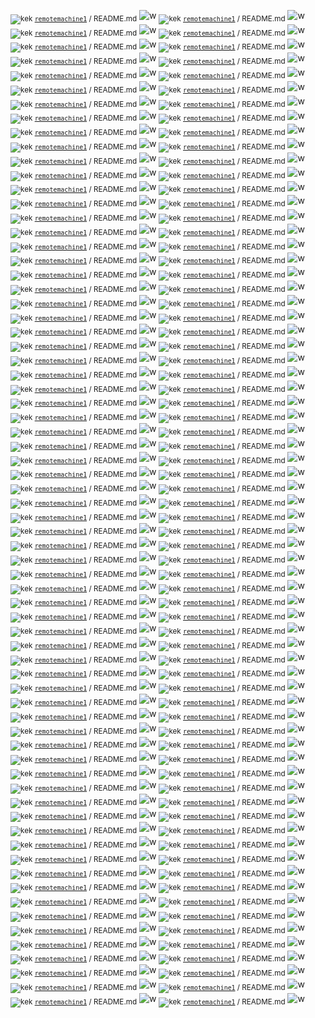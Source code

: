 <sub>![kek](https://github.com/remotemachine1/remotemachine1/raw/master/octicon-smiley.png) [`remotemachine1`](https://github.com/remotemachine1/remotemachine1 "kekw") / README.md</sub>
![w](https://github.com/remotemachine1/remotemachine1/raw/master/50x50-00000000_500x1000.png)
<sub>![kek](https://github.com/remotemachine1/remotemachine1/raw/master/octicon-smiley.png) [`remotemachine1`](https://github.com/remotemachine1/remotemachine1 "kekw") / README.md</sub>
![w](https://github.com/remotemachine1/remotemachine1/raw/master/50x50-00000000_500x1000.png)
<sub>![kek](https://github.com/remotemachine1/remotemachine1/raw/master/octicon-smiley.png) [`remotemachine1`](https://github.com/remotemachine1/remotemachine1 "kekw") / README.md</sub>
![w](https://github.com/remotemachine1/remotemachine1/raw/master/50x50-00000000_500x1000.png)
<sub>![kek](https://github.com/remotemachine1/remotemachine1/raw/master/octicon-smiley.png) [`remotemachine1`](https://github.com/remotemachine1/remotemachine1 "kekw") / README.md</sub>
![w](https://github.com/remotemachine1/remotemachine1/raw/master/50x50-00000000_500x1000.png)
<sub>![kek](https://github.com/remotemachine1/remotemachine1/raw/master/octicon-smiley.png) [`remotemachine1`](https://github.com/remotemachine1/remotemachine1 "kekw") / README.md</sub>
![w](https://github.com/remotemachine1/remotemachine1/raw/master/50x50-00000000_500x1000.png)
<sub>![kek](https://github.com/remotemachine1/remotemachine1/raw/master/octicon-smiley.png) [`remotemachine1`](https://github.com/remotemachine1/remotemachine1 "kekw") / README.md</sub>
![w](https://github.com/remotemachine1/remotemachine1/raw/master/50x50-00000000_500x1000.png)
<sub>![kek](https://github.com/remotemachine1/remotemachine1/raw/master/octicon-smiley.png) [`remotemachine1`](https://github.com/remotemachine1/remotemachine1 "kekw") / README.md</sub>
![w](https://github.com/remotemachine1/remotemachine1/raw/master/50x50-00000000_500x1000.png)
<sub>![kek](https://github.com/remotemachine1/remotemachine1/raw/master/octicon-smiley.png) [`remotemachine1`](https://github.com/remotemachine1/remotemachine1 "kekw") / README.md</sub>
![w](https://github.com/remotemachine1/remotemachine1/raw/master/50x50-00000000_500x1000.png)
<sub>![kek](https://github.com/remotemachine1/remotemachine1/raw/master/octicon-smiley.png) [`remotemachine1`](https://github.com/remotemachine1/remotemachine1 "kekw") / README.md</sub>
![w](https://github.com/remotemachine1/remotemachine1/raw/master/50x50-00000000_500x1000.png)
<sub>![kek](https://github.com/remotemachine1/remotemachine1/raw/master/octicon-smiley.png) [`remotemachine1`](https://github.com/remotemachine1/remotemachine1 "kekw") / README.md</sub>
![w](https://github.com/remotemachine1/remotemachine1/raw/master/50x50-00000000_500x1000.png)
<sub>![kek](https://github.com/remotemachine1/remotemachine1/raw/master/octicon-smiley.png) [`remotemachine1`](https://github.com/remotemachine1/remotemachine1 "kekw") / README.md</sub>
![w](https://github.com/remotemachine1/remotemachine1/raw/master/50x50-00000000_500x1000.png)
<sub>![kek](https://github.com/remotemachine1/remotemachine1/raw/master/octicon-smiley.png) [`remotemachine1`](https://github.com/remotemachine1/remotemachine1 "kekw") / README.md</sub>
![w](https://github.com/remotemachine1/remotemachine1/raw/master/50x50-00000000_500x1000.png)
<sub>![kek](https://github.com/remotemachine1/remotemachine1/raw/master/octicon-smiley.png) [`remotemachine1`](https://github.com/remotemachine1/remotemachine1 "kekw") / README.md</sub>
![w](https://github.com/remotemachine1/remotemachine1/raw/master/50x50-00000000_500x1000.png)
<sub>![kek](https://github.com/remotemachine1/remotemachine1/raw/master/octicon-smiley.png) [`remotemachine1`](https://github.com/remotemachine1/remotemachine1 "kekw") / README.md</sub>
![w](https://github.com/remotemachine1/remotemachine1/raw/master/50x50-00000000_500x1000.png)
<sub>![kek](https://github.com/remotemachine1/remotemachine1/raw/master/octicon-smiley.png) [`remotemachine1`](https://github.com/remotemachine1/remotemachine1 "kekw") / README.md</sub>
![w](https://github.com/remotemachine1/remotemachine1/raw/master/50x50-00000000_500x1000.png)
<sub>![kek](https://github.com/remotemachine1/remotemachine1/raw/master/octicon-smiley.png) [`remotemachine1`](https://github.com/remotemachine1/remotemachine1 "kekw") / README.md</sub>
![w](https://github.com/remotemachine1/remotemachine1/raw/master/50x50-00000000_500x1000.png)
<sub>![kek](https://github.com/remotemachine1/remotemachine1/raw/master/octicon-smiley.png) [`remotemachine1`](https://github.com/remotemachine1/remotemachine1 "kekw") / README.md</sub>
![w](https://github.com/remotemachine1/remotemachine1/raw/master/50x50-00000000_500x1000.png)
<sub>![kek](https://github.com/remotemachine1/remotemachine1/raw/master/octicon-smiley.png) [`remotemachine1`](https://github.com/remotemachine1/remotemachine1 "kekw") / README.md</sub>
![w](https://github.com/remotemachine1/remotemachine1/raw/master/50x50-00000000_500x1000.png)
<sub>![kek](https://github.com/remotemachine1/remotemachine1/raw/master/octicon-smiley.png) [`remotemachine1`](https://github.com/remotemachine1/remotemachine1 "kekw") / README.md</sub>
![w](https://github.com/remotemachine1/remotemachine1/raw/master/50x50-00000000_500x1000.png)
<sub>![kek](https://github.com/remotemachine1/remotemachine1/raw/master/octicon-smiley.png) [`remotemachine1`](https://github.com/remotemachine1/remotemachine1 "kekw") / README.md</sub>
![w](https://github.com/remotemachine1/remotemachine1/raw/master/50x50-00000000_500x1000.png)
<sub>![kek](https://github.com/remotemachine1/remotemachine1/raw/master/octicon-smiley.png) [`remotemachine1`](https://github.com/remotemachine1/remotemachine1 "kekw") / README.md</sub>
![w](https://github.com/remotemachine1/remotemachine1/raw/master/50x50-00000000_500x1000.png)
<sub>![kek](https://github.com/remotemachine1/remotemachine1/raw/master/octicon-smiley.png) [`remotemachine1`](https://github.com/remotemachine1/remotemachine1 "kekw") / README.md</sub>
![w](https://github.com/remotemachine1/remotemachine1/raw/master/50x50-00000000_500x1000.png)
<sub>![kek](https://github.com/remotemachine1/remotemachine1/raw/master/octicon-smiley.png) [`remotemachine1`](https://github.com/remotemachine1/remotemachine1 "kekw") / README.md</sub>
![w](https://github.com/remotemachine1/remotemachine1/raw/master/50x50-00000000_500x1000.png)
<sub>![kek](https://github.com/remotemachine1/remotemachine1/raw/master/octicon-smiley.png) [`remotemachine1`](https://github.com/remotemachine1/remotemachine1 "kekw") / README.md</sub>
![w](https://github.com/remotemachine1/remotemachine1/raw/master/50x50-00000000_500x1000.png)
<sub>![kek](https://github.com/remotemachine1/remotemachine1/raw/master/octicon-smiley.png) [`remotemachine1`](https://github.com/remotemachine1/remotemachine1 "kekw") / README.md</sub>
![w](https://github.com/remotemachine1/remotemachine1/raw/master/50x50-00000000_500x1000.png)
<sub>![kek](https://github.com/remotemachine1/remotemachine1/raw/master/octicon-smiley.png) [`remotemachine1`](https://github.com/remotemachine1/remotemachine1 "kekw") / README.md</sub>
![w](https://github.com/remotemachine1/remotemachine1/raw/master/50x50-00000000_500x1000.png)
<sub>![kek](https://github.com/remotemachine1/remotemachine1/raw/master/octicon-smiley.png) [`remotemachine1`](https://github.com/remotemachine1/remotemachine1 "kekw") / README.md</sub>
![w](https://github.com/remotemachine1/remotemachine1/raw/master/50x50-00000000_500x1000.png)
<sub>![kek](https://github.com/remotemachine1/remotemachine1/raw/master/octicon-smiley.png) [`remotemachine1`](https://github.com/remotemachine1/remotemachine1 "kekw") / README.md</sub>
![w](https://github.com/remotemachine1/remotemachine1/raw/master/50x50-00000000_500x1000.png)
<sub>![kek](https://github.com/remotemachine1/remotemachine1/raw/master/octicon-smiley.png) [`remotemachine1`](https://github.com/remotemachine1/remotemachine1 "kekw") / README.md</sub>
![w](https://github.com/remotemachine1/remotemachine1/raw/master/50x50-00000000_500x1000.png)
<sub>![kek](https://github.com/remotemachine1/remotemachine1/raw/master/octicon-smiley.png) [`remotemachine1`](https://github.com/remotemachine1/remotemachine1 "kekw") / README.md</sub>
![w](https://github.com/remotemachine1/remotemachine1/raw/master/50x50-00000000_500x1000.png)
<sub>![kek](https://github.com/remotemachine1/remotemachine1/raw/master/octicon-smiley.png) [`remotemachine1`](https://github.com/remotemachine1/remotemachine1 "kekw") / README.md</sub>
![w](https://github.com/remotemachine1/remotemachine1/raw/master/50x50-00000000_500x1000.png)
<sub>![kek](https://github.com/remotemachine1/remotemachine1/raw/master/octicon-smiley.png) [`remotemachine1`](https://github.com/remotemachine1/remotemachine1 "kekw") / README.md</sub>
![w](https://github.com/remotemachine1/remotemachine1/raw/master/50x50-00000000_500x1000.png)
<sub>![kek](https://github.com/remotemachine1/remotemachine1/raw/master/octicon-smiley.png) [`remotemachine1`](https://github.com/remotemachine1/remotemachine1 "kekw") / README.md</sub>
![w](https://github.com/remotemachine1/remotemachine1/raw/master/50x50-00000000_500x1000.png)
<sub>![kek](https://github.com/remotemachine1/remotemachine1/raw/master/octicon-smiley.png) [`remotemachine1`](https://github.com/remotemachine1/remotemachine1 "kekw") / README.md</sub>
![w](https://github.com/remotemachine1/remotemachine1/raw/master/50x50-00000000_500x1000.png)
<sub>![kek](https://github.com/remotemachine1/remotemachine1/raw/master/octicon-smiley.png) [`remotemachine1`](https://github.com/remotemachine1/remotemachine1 "kekw") / README.md</sub>
![w](https://github.com/remotemachine1/remotemachine1/raw/master/50x50-00000000_500x1000.png)
<sub>![kek](https://github.com/remotemachine1/remotemachine1/raw/master/octicon-smiley.png) [`remotemachine1`](https://github.com/remotemachine1/remotemachine1 "kekw") / README.md</sub>
![w](https://github.com/remotemachine1/remotemachine1/raw/master/50x50-00000000_500x1000.png)
<sub>![kek](https://github.com/remotemachine1/remotemachine1/raw/master/octicon-smiley.png) [`remotemachine1`](https://github.com/remotemachine1/remotemachine1 "kekw") / README.md</sub>
![w](https://github.com/remotemachine1/remotemachine1/raw/master/50x50-00000000_500x1000.png)
<sub>![kek](https://github.com/remotemachine1/remotemachine1/raw/master/octicon-smiley.png) [`remotemachine1`](https://github.com/remotemachine1/remotemachine1 "kekw") / README.md</sub>
![w](https://github.com/remotemachine1/remotemachine1/raw/master/50x50-00000000_500x1000.png)
<sub>![kek](https://github.com/remotemachine1/remotemachine1/raw/master/octicon-smiley.png) [`remotemachine1`](https://github.com/remotemachine1/remotemachine1 "kekw") / README.md</sub>
![w](https://github.com/remotemachine1/remotemachine1/raw/master/50x50-00000000_500x1000.png)
<sub>![kek](https://github.com/remotemachine1/remotemachine1/raw/master/octicon-smiley.png) [`remotemachine1`](https://github.com/remotemachine1/remotemachine1 "kekw") / README.md</sub>
![w](https://github.com/remotemachine1/remotemachine1/raw/master/50x50-00000000_500x1000.png)
<sub>![kek](https://github.com/remotemachine1/remotemachine1/raw/master/octicon-smiley.png) [`remotemachine1`](https://github.com/remotemachine1/remotemachine1 "kekw") / README.md</sub>
![w](https://github.com/remotemachine1/remotemachine1/raw/master/50x50-00000000_500x1000.png)
<sub>![kek](https://github.com/remotemachine1/remotemachine1/raw/master/octicon-smiley.png) [`remotemachine1`](https://github.com/remotemachine1/remotemachine1 "kekw") / README.md</sub>
![w](https://github.com/remotemachine1/remotemachine1/raw/master/50x50-00000000_500x1000.png)
<sub>![kek](https://github.com/remotemachine1/remotemachine1/raw/master/octicon-smiley.png) [`remotemachine1`](https://github.com/remotemachine1/remotemachine1 "kekw") / README.md</sub>
![w](https://github.com/remotemachine1/remotemachine1/raw/master/50x50-00000000_500x1000.png)
<sub>![kek](https://github.com/remotemachine1/remotemachine1/raw/master/octicon-smiley.png) [`remotemachine1`](https://github.com/remotemachine1/remotemachine1 "kekw") / README.md</sub>
![w](https://github.com/remotemachine1/remotemachine1/raw/master/50x50-00000000_500x1000.png)
<sub>![kek](https://github.com/remotemachine1/remotemachine1/raw/master/octicon-smiley.png) [`remotemachine1`](https://github.com/remotemachine1/remotemachine1 "kekw") / README.md</sub>
![w](https://github.com/remotemachine1/remotemachine1/raw/master/50x50-00000000_500x1000.png)
<sub>![kek](https://github.com/remotemachine1/remotemachine1/raw/master/octicon-smiley.png) [`remotemachine1`](https://github.com/remotemachine1/remotemachine1 "kekw") / README.md</sub>
![w](https://github.com/remotemachine1/remotemachine1/raw/master/50x50-00000000_500x1000.png)
<sub>![kek](https://github.com/remotemachine1/remotemachine1/raw/master/octicon-smiley.png) [`remotemachine1`](https://github.com/remotemachine1/remotemachine1 "kekw") / README.md</sub>
![w](https://github.com/remotemachine1/remotemachine1/raw/master/50x50-00000000_500x1000.png)
<sub>![kek](https://github.com/remotemachine1/remotemachine1/raw/master/octicon-smiley.png) [`remotemachine1`](https://github.com/remotemachine1/remotemachine1 "kekw") / README.md</sub>
![w](https://github.com/remotemachine1/remotemachine1/raw/master/50x50-00000000_500x1000.png)
<sub>![kek](https://github.com/remotemachine1/remotemachine1/raw/master/octicon-smiley.png) [`remotemachine1`](https://github.com/remotemachine1/remotemachine1 "kekw") / README.md</sub>
![w](https://github.com/remotemachine1/remotemachine1/raw/master/50x50-00000000_500x1000.png)
<sub>![kek](https://github.com/remotemachine1/remotemachine1/raw/master/octicon-smiley.png) [`remotemachine1`](https://github.com/remotemachine1/remotemachine1 "kekw") / README.md</sub>
![w](https://github.com/remotemachine1/remotemachine1/raw/master/50x50-00000000_500x1000.png)
<sub>![kek](https://github.com/remotemachine1/remotemachine1/raw/master/octicon-smiley.png) [`remotemachine1`](https://github.com/remotemachine1/remotemachine1 "kekw") / README.md</sub>
![w](https://github.com/remotemachine1/remotemachine1/raw/master/50x50-00000000_500x1000.png)
<sub>![kek](https://github.com/remotemachine1/remotemachine1/raw/master/octicon-smiley.png) [`remotemachine1`](https://github.com/remotemachine1/remotemachine1 "kekw") / README.md</sub>
![w](https://github.com/remotemachine1/remotemachine1/raw/master/50x50-00000000_500x1000.png)
<sub>![kek](https://github.com/remotemachine1/remotemachine1/raw/master/octicon-smiley.png) [`remotemachine1`](https://github.com/remotemachine1/remotemachine1 "kekw") / README.md</sub>
![w](https://github.com/remotemachine1/remotemachine1/raw/master/50x50-00000000_500x1000.png)
<sub>![kek](https://github.com/remotemachine1/remotemachine1/raw/master/octicon-smiley.png) [`remotemachine1`](https://github.com/remotemachine1/remotemachine1 "kekw") / README.md</sub>
![w](https://github.com/remotemachine1/remotemachine1/raw/master/50x50-00000000_500x1000.png)
<sub>![kek](https://github.com/remotemachine1/remotemachine1/raw/master/octicon-smiley.png) [`remotemachine1`](https://github.com/remotemachine1/remotemachine1 "kekw") / README.md</sub>
![w](https://github.com/remotemachine1/remotemachine1/raw/master/50x50-00000000_500x1000.png)
<sub>![kek](https://github.com/remotemachine1/remotemachine1/raw/master/octicon-smiley.png) [`remotemachine1`](https://github.com/remotemachine1/remotemachine1 "kekw") / README.md</sub>
![w](https://github.com/remotemachine1/remotemachine1/raw/master/50x50-00000000_500x1000.png)
<sub>![kek](https://github.com/remotemachine1/remotemachine1/raw/master/octicon-smiley.png) [`remotemachine1`](https://github.com/remotemachine1/remotemachine1 "kekw") / README.md</sub>
![w](https://github.com/remotemachine1/remotemachine1/raw/master/50x50-00000000_500x1000.png)
<sub>![kek](https://github.com/remotemachine1/remotemachine1/raw/master/octicon-smiley.png) [`remotemachine1`](https://github.com/remotemachine1/remotemachine1 "kekw") / README.md</sub>
![w](https://github.com/remotemachine1/remotemachine1/raw/master/50x50-00000000_500x1000.png)
<sub>![kek](https://github.com/remotemachine1/remotemachine1/raw/master/octicon-smiley.png) [`remotemachine1`](https://github.com/remotemachine1/remotemachine1 "kekw") / README.md</sub>
![w](https://github.com/remotemachine1/remotemachine1/raw/master/50x50-00000000_500x1000.png)
<sub>![kek](https://github.com/remotemachine1/remotemachine1/raw/master/octicon-smiley.png) [`remotemachine1`](https://github.com/remotemachine1/remotemachine1 "kekw") / README.md</sub>
![w](https://github.com/remotemachine1/remotemachine1/raw/master/50x50-00000000_500x1000.png)
<sub>![kek](https://github.com/remotemachine1/remotemachine1/raw/master/octicon-smiley.png) [`remotemachine1`](https://github.com/remotemachine1/remotemachine1 "kekw") / README.md</sub>
![w](https://github.com/remotemachine1/remotemachine1/raw/master/50x50-00000000_500x1000.png)
<sub>![kek](https://github.com/remotemachine1/remotemachine1/raw/master/octicon-smiley.png) [`remotemachine1`](https://github.com/remotemachine1/remotemachine1 "kekw") / README.md</sub>
![w](https://github.com/remotemachine1/remotemachine1/raw/master/50x50-00000000_500x1000.png)
<sub>![kek](https://github.com/remotemachine1/remotemachine1/raw/master/octicon-smiley.png) [`remotemachine1`](https://github.com/remotemachine1/remotemachine1 "kekw") / README.md</sub>
![w](https://github.com/remotemachine1/remotemachine1/raw/master/50x50-00000000_500x1000.png)
<sub>![kek](https://github.com/remotemachine1/remotemachine1/raw/master/octicon-smiley.png) [`remotemachine1`](https://github.com/remotemachine1/remotemachine1 "kekw") / README.md</sub>
![w](https://github.com/remotemachine1/remotemachine1/raw/master/50x50-00000000_500x1000.png)
<sub>![kek](https://github.com/remotemachine1/remotemachine1/raw/master/octicon-smiley.png) [`remotemachine1`](https://github.com/remotemachine1/remotemachine1 "kekw") / README.md</sub>
![w](https://github.com/remotemachine1/remotemachine1/raw/master/50x50-00000000_500x1000.png)
<sub>![kek](https://github.com/remotemachine1/remotemachine1/raw/master/octicon-smiley.png) [`remotemachine1`](https://github.com/remotemachine1/remotemachine1 "kekw") / README.md</sub>
![w](https://github.com/remotemachine1/remotemachine1/raw/master/50x50-00000000_500x1000.png)
<sub>![kek](https://github.com/remotemachine1/remotemachine1/raw/master/octicon-smiley.png) [`remotemachine1`](https://github.com/remotemachine1/remotemachine1 "kekw") / README.md</sub>
![w](https://github.com/remotemachine1/remotemachine1/raw/master/50x50-00000000_500x1000.png)
<sub>![kek](https://github.com/remotemachine1/remotemachine1/raw/master/octicon-smiley.png) [`remotemachine1`](https://github.com/remotemachine1/remotemachine1 "kekw") / README.md</sub>
![w](https://github.com/remotemachine1/remotemachine1/raw/master/50x50-00000000_500x1000.png)
<sub>![kek](https://github.com/remotemachine1/remotemachine1/raw/master/octicon-smiley.png) [`remotemachine1`](https://github.com/remotemachine1/remotemachine1 "kekw") / README.md</sub>
![w](https://github.com/remotemachine1/remotemachine1/raw/master/50x50-00000000_500x1000.png)
<sub>![kek](https://github.com/remotemachine1/remotemachine1/raw/master/octicon-smiley.png) [`remotemachine1`](https://github.com/remotemachine1/remotemachine1 "kekw") / README.md</sub>
![w](https://github.com/remotemachine1/remotemachine1/raw/master/50x50-00000000_500x1000.png)
<sub>![kek](https://github.com/remotemachine1/remotemachine1/raw/master/octicon-smiley.png) [`remotemachine1`](https://github.com/remotemachine1/remotemachine1 "kekw") / README.md</sub>
![w](https://github.com/remotemachine1/remotemachine1/raw/master/50x50-00000000_500x1000.png)
<sub>![kek](https://github.com/remotemachine1/remotemachine1/raw/master/octicon-smiley.png) [`remotemachine1`](https://github.com/remotemachine1/remotemachine1 "kekw") / README.md</sub>
![w](https://github.com/remotemachine1/remotemachine1/raw/master/50x50-00000000_500x1000.png)
<sub>![kek](https://github.com/remotemachine1/remotemachine1/raw/master/octicon-smiley.png) [`remotemachine1`](https://github.com/remotemachine1/remotemachine1 "kekw") / README.md</sub>
![w](https://github.com/remotemachine1/remotemachine1/raw/master/50x50-00000000_500x1000.png)
<sub>![kek](https://github.com/remotemachine1/remotemachine1/raw/master/octicon-smiley.png) [`remotemachine1`](https://github.com/remotemachine1/remotemachine1 "kekw") / README.md</sub>
![w](https://github.com/remotemachine1/remotemachine1/raw/master/50x50-00000000_500x1000.png)
<sub>![kek](https://github.com/remotemachine1/remotemachine1/raw/master/octicon-smiley.png) [`remotemachine1`](https://github.com/remotemachine1/remotemachine1 "kekw") / README.md</sub>
![w](https://github.com/remotemachine1/remotemachine1/raw/master/50x50-00000000_500x1000.png)
<sub>![kek](https://github.com/remotemachine1/remotemachine1/raw/master/octicon-smiley.png) [`remotemachine1`](https://github.com/remotemachine1/remotemachine1 "kekw") / README.md</sub>
![w](https://github.com/remotemachine1/remotemachine1/raw/master/50x50-00000000_500x1000.png)
<sub>![kek](https://github.com/remotemachine1/remotemachine1/raw/master/octicon-smiley.png) [`remotemachine1`](https://github.com/remotemachine1/remotemachine1 "kekw") / README.md</sub>
![w](https://github.com/remotemachine1/remotemachine1/raw/master/50x50-00000000_500x1000.png)
<sub>![kek](https://github.com/remotemachine1/remotemachine1/raw/master/octicon-smiley.png) [`remotemachine1`](https://github.com/remotemachine1/remotemachine1 "kekw") / README.md</sub>
![w](https://github.com/remotemachine1/remotemachine1/raw/master/50x50-00000000_500x1000.png)
<sub>![kek](https://github.com/remotemachine1/remotemachine1/raw/master/octicon-smiley.png) [`remotemachine1`](https://github.com/remotemachine1/remotemachine1 "kekw") / README.md</sub>
![w](https://github.com/remotemachine1/remotemachine1/raw/master/50x50-00000000_500x1000.png)
<sub>![kek](https://github.com/remotemachine1/remotemachine1/raw/master/octicon-smiley.png) [`remotemachine1`](https://github.com/remotemachine1/remotemachine1 "kekw") / README.md</sub>
![w](https://github.com/remotemachine1/remotemachine1/raw/master/50x50-00000000_500x1000.png)
<sub>![kek](https://github.com/remotemachine1/remotemachine1/raw/master/octicon-smiley.png) [`remotemachine1`](https://github.com/remotemachine1/remotemachine1 "kekw") / README.md</sub>
![w](https://github.com/remotemachine1/remotemachine1/raw/master/50x50-00000000_500x1000.png)
<sub>![kek](https://github.com/remotemachine1/remotemachine1/raw/master/octicon-smiley.png) [`remotemachine1`](https://github.com/remotemachine1/remotemachine1 "kekw") / README.md</sub>
![w](https://github.com/remotemachine1/remotemachine1/raw/master/50x50-00000000_500x1000.png)
<sub>![kek](https://github.com/remotemachine1/remotemachine1/raw/master/octicon-smiley.png) [`remotemachine1`](https://github.com/remotemachine1/remotemachine1 "kekw") / README.md</sub>
![w](https://github.com/remotemachine1/remotemachine1/raw/master/50x50-00000000_500x1000.png)
<sub>![kek](https://github.com/remotemachine1/remotemachine1/raw/master/octicon-smiley.png) [`remotemachine1`](https://github.com/remotemachine1/remotemachine1 "kekw") / README.md</sub>
![w](https://github.com/remotemachine1/remotemachine1/raw/master/50x50-00000000_500x1000.png)
<sub>![kek](https://github.com/remotemachine1/remotemachine1/raw/master/octicon-smiley.png) [`remotemachine1`](https://github.com/remotemachine1/remotemachine1 "kekw") / README.md</sub>
![w](https://github.com/remotemachine1/remotemachine1/raw/master/50x50-00000000_500x1000.png)
<sub>![kek](https://github.com/remotemachine1/remotemachine1/raw/master/octicon-smiley.png) [`remotemachine1`](https://github.com/remotemachine1/remotemachine1 "kekw") / README.md</sub>
![w](https://github.com/remotemachine1/remotemachine1/raw/master/50x50-00000000_500x1000.png)
<sub>![kek](https://github.com/remotemachine1/remotemachine1/raw/master/octicon-smiley.png) [`remotemachine1`](https://github.com/remotemachine1/remotemachine1 "kekw") / README.md</sub>
![w](https://github.com/remotemachine1/remotemachine1/raw/master/50x50-00000000_500x1000.png)
<sub>![kek](https://github.com/remotemachine1/remotemachine1/raw/master/octicon-smiley.png) [`remotemachine1`](https://github.com/remotemachine1/remotemachine1 "kekw") / README.md</sub>
![w](https://github.com/remotemachine1/remotemachine1/raw/master/50x50-00000000_500x1000.png)
<sub>![kek](https://github.com/remotemachine1/remotemachine1/raw/master/octicon-smiley.png) [`remotemachine1`](https://github.com/remotemachine1/remotemachine1 "kekw") / README.md</sub>
![w](https://github.com/remotemachine1/remotemachine1/raw/master/50x50-00000000_500x1000.png)
<sub>![kek](https://github.com/remotemachine1/remotemachine1/raw/master/octicon-smiley.png) [`remotemachine1`](https://github.com/remotemachine1/remotemachine1 "kekw") / README.md</sub>
![w](https://github.com/remotemachine1/remotemachine1/raw/master/50x50-00000000_500x1000.png)
<sub>![kek](https://github.com/remotemachine1/remotemachine1/raw/master/octicon-smiley.png) [`remotemachine1`](https://github.com/remotemachine1/remotemachine1 "kekw") / README.md</sub>
![w](https://github.com/remotemachine1/remotemachine1/raw/master/50x50-00000000_500x1000.png)
<sub>![kek](https://github.com/remotemachine1/remotemachine1/raw/master/octicon-smiley.png) [`remotemachine1`](https://github.com/remotemachine1/remotemachine1 "kekw") / README.md</sub>
![w](https://github.com/remotemachine1/remotemachine1/raw/master/50x50-00000000_500x1000.png)
<sub>![kek](https://github.com/remotemachine1/remotemachine1/raw/master/octicon-smiley.png) [`remotemachine1`](https://github.com/remotemachine1/remotemachine1 "kekw") / README.md</sub>
![w](https://github.com/remotemachine1/remotemachine1/raw/master/50x50-00000000_500x1000.png)
<sub>![kek](https://github.com/remotemachine1/remotemachine1/raw/master/octicon-smiley.png) [`remotemachine1`](https://github.com/remotemachine1/remotemachine1 "kekw") / README.md</sub>
![w](https://github.com/remotemachine1/remotemachine1/raw/master/50x50-00000000_500x1000.png)
<sub>![kek](https://github.com/remotemachine1/remotemachine1/raw/master/octicon-smiley.png) [`remotemachine1`](https://github.com/remotemachine1/remotemachine1 "kekw") / README.md</sub>
![w](https://github.com/remotemachine1/remotemachine1/raw/master/50x50-00000000_500x1000.png)
<sub>![kek](https://github.com/remotemachine1/remotemachine1/raw/master/octicon-smiley.png) [`remotemachine1`](https://github.com/remotemachine1/remotemachine1 "kekw") / README.md</sub>
![w](https://github.com/remotemachine1/remotemachine1/raw/master/50x50-00000000_500x1000.png)
<sub>![kek](https://github.com/remotemachine1/remotemachine1/raw/master/octicon-smiley.png) [`remotemachine1`](https://github.com/remotemachine1/remotemachine1 "kekw") / README.md</sub>
![w](https://github.com/remotemachine1/remotemachine1/raw/master/50x50-00000000_500x1000.png)
<sub>![kek](https://github.com/remotemachine1/remotemachine1/raw/master/octicon-smiley.png) [`remotemachine1`](https://github.com/remotemachine1/remotemachine1 "kekw") / README.md</sub>
![w](https://github.com/remotemachine1/remotemachine1/raw/master/50x50-00000000_500x1000.png)
<sub>![kek](https://github.com/remotemachine1/remotemachine1/raw/master/octicon-smiley.png) [`remotemachine1`](https://github.com/remotemachine1/remotemachine1 "kekw") / README.md</sub>
![w](https://github.com/remotemachine1/remotemachine1/raw/master/50x50-00000000_500x1000.png)
<sub>![kek](https://github.com/remotemachine1/remotemachine1/raw/master/octicon-smiley.png) [`remotemachine1`](https://github.com/remotemachine1/remotemachine1 "kekw") / README.md</sub>
![w](https://github.com/remotemachine1/remotemachine1/raw/master/50x50-00000000_500x1000.png)
<sub>![kek](https://github.com/remotemachine1/remotemachine1/raw/master/octicon-smiley.png) [`remotemachine1`](https://github.com/remotemachine1/remotemachine1 "kekw") / README.md</sub>
![w](https://github.com/remotemachine1/remotemachine1/raw/master/50x50-00000000_500x1000.png)
<sub>![kek](https://github.com/remotemachine1/remotemachine1/raw/master/octicon-smiley.png) [`remotemachine1`](https://github.com/remotemachine1/remotemachine1 "kekw") / README.md</sub>
![w](https://github.com/remotemachine1/remotemachine1/raw/master/50x50-00000000_500x1000.png)
<sub>![kek](https://github.com/remotemachine1/remotemachine1/raw/master/octicon-smiley.png) [`remotemachine1`](https://github.com/remotemachine1/remotemachine1 "kekw") / README.md</sub>
![w](https://github.com/remotemachine1/remotemachine1/raw/master/50x50-00000000_500x1000.png)
<sub>![kek](https://github.com/remotemachine1/remotemachine1/raw/master/octicon-smiley.png) [`remotemachine1`](https://github.com/remotemachine1/remotemachine1 "kekw") / README.md</sub>
![w](https://github.com/remotemachine1/remotemachine1/raw/master/50x50-00000000_500x1000.png)
<sub>![kek](https://github.com/remotemachine1/remotemachine1/raw/master/octicon-smiley.png) [`remotemachine1`](https://github.com/remotemachine1/remotemachine1 "kekw") / README.md</sub>
![w](https://github.com/remotemachine1/remotemachine1/raw/master/50x50-00000000_500x1000.png)
<sub>![kek](https://github.com/remotemachine1/remotemachine1/raw/master/octicon-smiley.png) [`remotemachine1`](https://github.com/remotemachine1/remotemachine1 "kekw") / README.md</sub>
![w](https://github.com/remotemachine1/remotemachine1/raw/master/50x50-00000000_500x1000.png)
<sub>![kek](https://github.com/remotemachine1/remotemachine1/raw/master/octicon-smiley.png) [`remotemachine1`](https://github.com/remotemachine1/remotemachine1 "kekw") / README.md</sub>
![w](https://github.com/remotemachine1/remotemachine1/raw/master/50x50-00000000_500x1000.png)
<sub>![kek](https://github.com/remotemachine1/remotemachine1/raw/master/octicon-smiley.png) [`remotemachine1`](https://github.com/remotemachine1/remotemachine1 "kekw") / README.md</sub>
![w](https://github.com/remotemachine1/remotemachine1/raw/master/50x50-00000000_500x1000.png)
<sub>![kek](https://github.com/remotemachine1/remotemachine1/raw/master/octicon-smiley.png) [`remotemachine1`](https://github.com/remotemachine1/remotemachine1 "kekw") / README.md</sub>
![w](https://github.com/remotemachine1/remotemachine1/raw/master/50x50-00000000_500x1000.png)
<sub>![kek](https://github.com/remotemachine1/remotemachine1/raw/master/octicon-smiley.png) [`remotemachine1`](https://github.com/remotemachine1/remotemachine1 "kekw") / README.md</sub>
![w](https://github.com/remotemachine1/remotemachine1/raw/master/50x50-00000000_500x1000.png)
<sub>![kek](https://github.com/remotemachine1/remotemachine1/raw/master/octicon-smiley.png) [`remotemachine1`](https://github.com/remotemachine1/remotemachine1 "kekw") / README.md</sub>
![w](https://github.com/remotemachine1/remotemachine1/raw/master/50x50-00000000_500x1000.png)
<sub>![kek](https://github.com/remotemachine1/remotemachine1/raw/master/octicon-smiley.png) [`remotemachine1`](https://github.com/remotemachine1/remotemachine1 "kekw") / README.md</sub>
![w](https://github.com/remotemachine1/remotemachine1/raw/master/50x50-00000000_500x1000.png)
<sub>![kek](https://github.com/remotemachine1/remotemachine1/raw/master/octicon-smiley.png) [`remotemachine1`](https://github.com/remotemachine1/remotemachine1 "kekw") / README.md</sub>
![w](https://github.com/remotemachine1/remotemachine1/raw/master/50x50-00000000_500x1000.png)
<sub>![kek](https://github.com/remotemachine1/remotemachine1/raw/master/octicon-smiley.png) [`remotemachine1`](https://github.com/remotemachine1/remotemachine1 "kekw") / README.md</sub>
![w](https://github.com/remotemachine1/remotemachine1/raw/master/50x50-00000000_500x1000.png)
<sub>![kek](https://github.com/remotemachine1/remotemachine1/raw/master/octicon-smiley.png) [`remotemachine1`](https://github.com/remotemachine1/remotemachine1 "kekw") / README.md</sub>
![w](https://github.com/remotemachine1/remotemachine1/raw/master/50x50-00000000_500x1000.png)
<sub>![kek](https://github.com/remotemachine1/remotemachine1/raw/master/octicon-smiley.png) [`remotemachine1`](https://github.com/remotemachine1/remotemachine1 "kekw") / README.md</sub>
![w](https://github.com/remotemachine1/remotemachine1/raw/master/50x50-00000000_500x1000.png)
<sub>![kek](https://github.com/remotemachine1/remotemachine1/raw/master/octicon-smiley.png) [`remotemachine1`](https://github.com/remotemachine1/remotemachine1 "kekw") / README.md</sub>
![w](https://github.com/remotemachine1/remotemachine1/raw/master/50x50-00000000_500x1000.png)
<sub>![kek](https://github.com/remotemachine1/remotemachine1/raw/master/octicon-smiley.png) [`remotemachine1`](https://github.com/remotemachine1/remotemachine1 "kekw") / README.md</sub>
![w](https://github.com/remotemachine1/remotemachine1/raw/master/50x50-00000000_500x1000.png)
<sub>![kek](https://github.com/remotemachine1/remotemachine1/raw/master/octicon-smiley.png) [`remotemachine1`](https://github.com/remotemachine1/remotemachine1 "kekw") / README.md</sub>
![w](https://github.com/remotemachine1/remotemachine1/raw/master/50x50-00000000_500x1000.png)
<sub>![kek](https://github.com/remotemachine1/remotemachine1/raw/master/octicon-smiley.png) [`remotemachine1`](https://github.com/remotemachine1/remotemachine1 "kekw") / README.md</sub>
![w](https://github.com/remotemachine1/remotemachine1/raw/master/50x50-00000000_500x1000.png)
<sub>![kek](https://github.com/remotemachine1/remotemachine1/raw/master/octicon-smiley.png) [`remotemachine1`](https://github.com/remotemachine1/remotemachine1 "kekw") / README.md</sub>
![w](https://github.com/remotemachine1/remotemachine1/raw/master/50x50-00000000_500x1000.png)
<sub>![kek](https://github.com/remotemachine1/remotemachine1/raw/master/octicon-smiley.png) [`remotemachine1`](https://github.com/remotemachine1/remotemachine1 "kekw") / README.md</sub>
![w](https://github.com/remotemachine1/remotemachine1/raw/master/50x50-00000000_500x1000.png)
<sub>![kek](https://github.com/remotemachine1/remotemachine1/raw/master/octicon-smiley.png) [`remotemachine1`](https://github.com/remotemachine1/remotemachine1 "kekw") / README.md</sub>
![w](https://github.com/remotemachine1/remotemachine1/raw/master/50x50-00000000_500x1000.png)
<sub>![kek](https://github.com/remotemachine1/remotemachine1/raw/master/octicon-smiley.png) [`remotemachine1`](https://github.com/remotemachine1/remotemachine1 "kekw") / README.md</sub>
![w](https://github.com/remotemachine1/remotemachine1/raw/master/50x50-00000000_500x1000.png)
<sub>![kek](https://github.com/remotemachine1/remotemachine1/raw/master/octicon-smiley.png) [`remotemachine1`](https://github.com/remotemachine1/remotemachine1 "kekw") / README.md</sub>
![w](https://github.com/remotemachine1/remotemachine1/raw/master/50x50-00000000_500x1000.png)
<sub>![kek](https://github.com/remotemachine1/remotemachine1/raw/master/octicon-smiley.png) [`remotemachine1`](https://github.com/remotemachine1/remotemachine1 "kekw") / README.md</sub>
![w](https://github.com/remotemachine1/remotemachine1/raw/master/50x50-00000000_500x1000.png)
<sub>![kek](https://github.com/remotemachine1/remotemachine1/raw/master/octicon-smiley.png) [`remotemachine1`](https://github.com/remotemachine1/remotemachine1 "kekw") / README.md</sub>
![w](https://github.com/remotemachine1/remotemachine1/raw/master/50x50-00000000_500x1000.png)
<sub>![kek](https://github.com/remotemachine1/remotemachine1/raw/master/octicon-smiley.png) [`remotemachine1`](https://github.com/remotemachine1/remotemachine1 "kekw") / README.md</sub>
![w](https://github.com/remotemachine1/remotemachine1/raw/master/50x50-00000000_500x1000.png)
<sub>![kek](https://github.com/remotemachine1/remotemachine1/raw/master/octicon-smiley.png) [`remotemachine1`](https://github.com/remotemachine1/remotemachine1 "kekw") / README.md</sub>
![w](https://github.com/remotemachine1/remotemachine1/raw/master/50x50-00000000_500x1000.png)
<sub>![kek](https://github.com/remotemachine1/remotemachine1/raw/master/octicon-smiley.png) [`remotemachine1`](https://github.com/remotemachine1/remotemachine1 "kekw") / README.md</sub>
![w](https://github.com/remotemachine1/remotemachine1/raw/master/50x50-00000000_500x1000.png)
<sub>![kek](https://github.com/remotemachine1/remotemachine1/raw/master/octicon-smiley.png) [`remotemachine1`](https://github.com/remotemachine1/remotemachine1 "kekw") / README.md</sub>
![w](https://github.com/remotemachine1/remotemachine1/raw/master/50x50-00000000_500x1000.png)
<sub>![kek](https://github.com/remotemachine1/remotemachine1/raw/master/octicon-smiley.png) [`remotemachine1`](https://github.com/remotemachine1/remotemachine1 "kekw") / README.md</sub>
![w](https://github.com/remotemachine1/remotemachine1/raw/master/50x50-00000000_500x1000.png)
<sub>![kek](https://github.com/remotemachine1/remotemachine1/raw/master/octicon-smiley.png) [`remotemachine1`](https://github.com/remotemachine1/remotemachine1 "kekw") / README.md</sub>
![w](https://github.com/remotemachine1/remotemachine1/raw/master/50x50-00000000_500x1000.png)
<sub>![kek](https://github.com/remotemachine1/remotemachine1/raw/master/octicon-smiley.png) [`remotemachine1`](https://github.com/remotemachine1/remotemachine1 "kekw") / README.md</sub>
![w](https://github.com/remotemachine1/remotemachine1/raw/master/50x50-00000000_500x1000.png)
<sub>![kek](https://github.com/remotemachine1/remotemachine1/raw/master/octicon-smiley.png) [`remotemachine1`](https://github.com/remotemachine1/remotemachine1 "kekw") / README.md</sub>
![w](https://github.com/remotemachine1/remotemachine1/raw/master/50x50-00000000_500x1000.png)
<sub>![kek](https://github.com/remotemachine1/remotemachine1/raw/master/octicon-smiley.png) [`remotemachine1`](https://github.com/remotemachine1/remotemachine1 "kekw") / README.md</sub>
![w](https://github.com/remotemachine1/remotemachine1/raw/master/50x50-00000000_500x1000.png)
<sub>![kek](https://github.com/remotemachine1/remotemachine1/raw/master/octicon-smiley.png) [`remotemachine1`](https://github.com/remotemachine1/remotemachine1 "kekw") / README.md</sub>
![w](https://github.com/remotemachine1/remotemachine1/raw/master/50x50-00000000_500x1000.png)
<sub>![kek](https://github.com/remotemachine1/remotemachine1/raw/master/octicon-smiley.png) [`remotemachine1`](https://github.com/remotemachine1/remotemachine1 "kekw") / README.md</sub>
![w](https://github.com/remotemachine1/remotemachine1/raw/master/50x50-00000000_500x1000.png)
<sub>![kek](https://github.com/remotemachine1/remotemachine1/raw/master/octicon-smiley.png) [`remotemachine1`](https://github.com/remotemachine1/remotemachine1 "kekw") / README.md</sub>
![w](https://github.com/remotemachine1/remotemachine1/raw/master/50x50-00000000_500x1000.png)
<sub>![kek](https://github.com/remotemachine1/remotemachine1/raw/master/octicon-smiley.png) [`remotemachine1`](https://github.com/remotemachine1/remotemachine1 "kekw") / README.md</sub>
![w](https://github.com/remotemachine1/remotemachine1/raw/master/50x50-00000000_500x1000.png)
